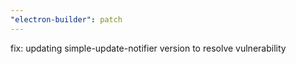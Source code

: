 ```yaml
---
"electron-builder": patch
---
```


fix: updating simple-update-notifier version to resolve vulnerability
